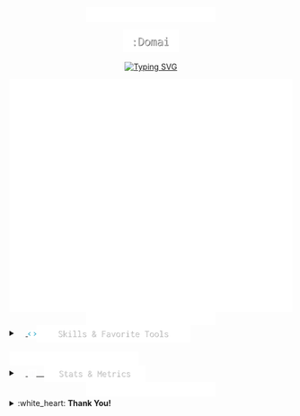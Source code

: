 <div style="text-align: center;">
<img src="./assets/animation/wave_top.svg" align="top">

<p align="center">
<a href="https://github.com/domai-tb"><img src="./assets/text/domai.svg" height=40px alt=":Domai" /></a>
</p>

<p align="center">
<a href="https://github.com/domai-tb"><img src="https://readme-typing-svg.demolab.com?font=Inconsolata&size=20&pause=1000&color=FFFFFF&center=true&vCenter=true&width=600&lines=%F0%9F%97%A1+Penetration+Tester+by+Profession+;%F0%9F%9B%B8+Reasearcher+%26+Student+by+Curiosity;%F0%9F%95%8A+I+Use+Arch+Linux+btw+%CA%95%E1%B5%94%E1%B4%A5%E1%B5%94%CA%94;%F0%9F%AA%84+Full+Stack+Developer+by+Team;%F0%9F%96%A5+Running+a+Home+Lab+by+Experimenting" alt="Typing SVG" /></a>
</p>

<img src="./assets/metrics/lowlighter/header.svg" align="center">

<img src="./assets/animation/seperator.svg" align="center">

</div>


<!-- &emsp;&emsp;<img src="./assets/animation/about_me.gif" width=40px style="vertical-align:middle;">&emsp;&emsp;
<img src="./assets/text/about_me.svg" height=50px style="vertical-align:middle;"> -->

<details close> 
  <summary>&emsp;<a href="#space_invader-programming-and-markup-languages">
    <img src="./assets/animation/skills.webp" width=15px style="vertical-align:middle;"><img src="./assets/text/skills_tools.svg" height=30px style="vertical-align:middle;"></a>
  </summary>

  ### :space_invader: **Programming and Markup Languages**

  <p>
      <a href="https://github.com/search?q=user%3Adomai-tb+language%3Aassembly"><img alt="MIPS Assembly" src="https://custom-icon-badges.demolab.com/badge/Assembly-525252.svg?logo=asm-hex&&style=for-the-badge&logoColor=white"></a>
      <a href="https://github.com/search?q=user%3Adomai-tb+language%3Abash"><img alt="Bash" src="https://img.shields.io/badge/Bash-121011.svg?logo=gnu-bash&&style=for-the-badge&logoColor=white"></a>
      <a href="https://github.com/search?q=user%3Adomai-tb+language%3Ac"><img alt="C" src="https://custom-icon-badges.demolab.com/badge/C-03599C.svg?logo=c-in-hexagon&&style=for-the-badge&logoColor=white"></a>
      <a href="https://github.com/search?q=user%3Adomai-tb+language%3Acpp"><img alt="C++" src="https://custom-icon-badges.demolab.com/badge/C++-9C033A.svg?logo=cpp2&&style=for-the-badge&logoColor=white"></a>
      <a href="https://github.com/search?q=user%3Adomai-tb+language%3Acss"><img alt="CSS" src="https://img.shields.io/badge/CSS-1572B6.svg?logo=css3&&style=for-the-badge&logoColor=white"></a>
      <a href="https://github.com/search?q=user%3Adomai-tb+language%3Ahtml"><img alt="HTML" src="https://img.shields.io/badge/HTML-E34F26.svg?logo=html5&&style=for-the-badge&logoColor=white"></a>
      <a href="https://github.com/search?q=user%3Adomai-tb+language%3Ajava"><img alt="Java" src="https://custom-icon-badges.demolab.com/badge/Java-007396.svg?logo=java&&style=for-the-badge&logoColor=white"></a>
      <a href="https://github.com/search?q=user%3Adomai-tb+language%3Ajavascript"><img alt="JavaScript" src="https://img.shields.io/badge/JavaScript-F7DF1E.svg?logo=javascript&&style=for-the-badge&logoColor=black"></a>
      <a href="https://github.com/search?q=user%3Adomai-tb+language%3Atex"><img alt="LaTeX" src="https://img.shields.io/badge/LaTeX-008080.svg?logo=LaTeX&&style=for-the-badge&logoColor=white"></a>
      <a href="https://github.com/search?q=user%3Adomai-tb+language%3Amarkdown"><img alt="Markdown" src="https://img.shields.io/badge/Markdown-000000.svg?logo=markdown&&style=for-the-badge&logoColor=white"></a>
      <a href="https://github.com/search?q=user%3Adomai-tb+language%3Ajavascript"><img alt="Node.js" src="https://img.shields.io/badge/Node.js-43853D.svg?logo=node.js&&style=for-the-badge&logoColor=white"></a>
      <a href="https://github.com/search?q=user%3Adomai-tb+language%3Aphp"><img alt="PHP" src="https://img.shields.io/badge/PHP-777BB4.svg?logo=php&&style=for-the-badge&logoColor=white"></a>
      <a href="https://github.com/search?q=user%3Adomai-tb+language%3Apython"><img alt="Python" src="https://img.shields.io/badge/Python-14354C.svg?logo=python&&style=for-the-badge&logoColor=white"></a>
      <a href="https://github.com/search?q=user%3Adomai-tb+language%3Ar"><img alt="R" src="https://img.shields.io/badge/R-276DC3.svg?logo=r&&style=for-the-badge&logoColor=white"></a>
      <a href="https://github.com/search?q=user%3Adomai-tb+language%3Asql"><img alt="SQL" src="https://custom-icon-badges.demolab.com/badge/SQL-025E8C.svg?logo=database&&style=for-the-badge&logoColor=white"></a>
      <a href="https://github.com/search?q=user%3Adomai-tb+language%3Asvg"><img alt="SVG+XML" src="https://img.shields.io/badge/SVG%2BXML-e0982c.svg?logo=svg&&style=for-the-badge&logoColor=white"></a>
      <a href="https://github.com/search?q=user%3Adomai-tb+language%3AtypeScript"><img alt="TypeScript" src="https://img.shields.io/badge/TypeScript-007ACC.svg?logo=typescript&style=for-the-badge&logoColor=white"></a>
      <a href="https://github.com/search?q=user%3Adomai-tb+language%3Arust"><img alt="Rust" src="https://img.shields.io/badge/rust-%23000000.svg?logo=rust&style=for-the-badge&logoColor=white"></a>
      <a href="https://github.com/search?q=user%3Adomai-tb+language%3Adart"><img alt="Dart" src="https://img.shields.io/badge/dart-%230175C2.svg?style=for-the-badge&logo=dart&logoColor=white"></a>
      <a href="https://github.com/search?q=user%3Adomai-tb+language%3Ago"><img alt="Go" src="https://img.shields.io/badge/go-%2300ADD8.svg?style=for-the-badge&logo=go&logoColor=white"></a>
  </p>

  ### :hourglass_flowing_sand: **Machine Learning and Data Science**

  <p>
      <a href="#"><img alt="TensorFlow" src="https://img.shields.io/badge/TensorFlow-FF6F00.svg?logo=TensorFlow&&style=for-the-badge&logoColor=white"></a>
      <a href="#"><img alt="Keras" src="https://img.shields.io/badge/Keras-%23D00000.svg?style=for-the-badge&logo=Keras&logoColor=white"></a>
      <a href="#"><img alt="PyTorch" src="https://img.shields.io/badge/PyTorch-%23EE4C2C.svg?style=for-the-badge&logo=PyTorch&logoColor=white"></a>
      <a href="#"><img alt="NumPy" src="https://img.shields.io/badge/Numpy-013243.svg?logo=numpy&&style=for-the-badge&logoColor=white"></a>
      <a href="#"><img alt="Pandas" src="https://img.shields.io/badge/Pandas-150458.svg?logo=pandas&&style=for-the-badge&logoColor=white"></a>
      <a href="#"><img alt="Scikit Learn" src="https://img.shields.io/badge/scikit--learn-%23F7931E.svg?style=for-the-badge&logo=scikit-learn&logoColor=white"></a>
  </p>

  ### :books: **Frameworks and Libraries**

  <p>
      <a href="#"><img alt="Flutter" src="https://img.shields.io/badge/Flutter-%2302569B.svg?style=for-the-badge&logo=Flutter&logoColor=white"></a>
      <a href="#"><img alt="Electron" src="https://img.shields.io/badge/Electron-20232e.svg?logo=electron&&style=for-the-badge&logoColor=white"></a>
      <a href="#"><img alt="Flask" src="https://img.shields.io/badge/Flask-000000.svg?logo=flask&&style=for-the-badge&logoColor=white"></a>
      <a href="#"><img alt="Django" src="https://img.shields.io/badge/django-%23092E20.svg?style=for-the-badge&logo=django&logoColor=white"></a>
      <a href="#"><img alt="NodeJS" src="https://img.shields.io/badge/node.js-6DA55F?style=for-the-badge&logo=node.js&logoColor=white"></a>
      <a href="#"><img alt="GitHub Actions" src="https://img.shields.io/badge/GitHub%20Actions-2671E5.svg?logo=github%20actions&&style=for-the-badge&logoColor=white"></a>
      <a href="#"><img alt="Material Design" src="https://img.shields.io/badge/Material%20Design-0081CB.svg?logo=material-design&&style=for-the-badge&logoColor=white"></a>
      <a href="#"><img alt="React" src="https://img.shields.io/badge/React-20232a.svg?logo=react&&style=for-the-badge&logoColor=%2361DAFB"></a>
  </p>

  ### :wrench: **Software and Tools**

  <p>
      <a href="#"><img alt="Visual Studio Code" src="https://img.shields.io/badge/Visual%20Studio%20Code-0078d7.svg?logo=visual-studio-code&&style=for-the-badge&logoColor=white"></a>
      <a href="#"><img alt="Bitwarden" src="https://img.shields.io/badge/-Bitwarden-175DDC?logo=bitwarden&&style=for-the-badge&logoColor=white"></a>
      <a href="#"><img alt="Brave" src="https://img.shields.io/badge/-Brave-FB542B?logo=brave&&style=for-the-badge&logoColor=white"></a>
      <a href="#"><img alt="Dark Reader" src="https://img.shields.io/badge/-Dark%20Reader-141E24?logo=dark-reader&&style=for-the-badge&logoColor=white"></a>
      <a href="#"><img alt="Git" src="https://img.shields.io/badge/Git-F05033.svg?logo=git&&style=for-the-badge&logoColor=white"></a>
      <a href="#"><img alt="Postman" src="https://img.shields.io/badge/Postman-FF6C37?logo=postman&&style=for-the-badge&logoColor=white"></a>
      <a href="#"><img alt="Stack Overflow" src="https://img.shields.io/badge/-Stack%20Overflow-FE7A16?logo=stack-overflow&&style=for-the-badge&logoColor=white"></a>
      <a href="#"><img alt="Docker" src="https://img.shields.io/badge/docker-%230db7ed.svg?style=for-the-badge&logo=docker&logoColor=white"></a>
      <a href="#"><img alt="Ansible" src="https://img.shields.io/badge/ansible-%231A1918.svg?style=for-the-badge&logo=ansible&logoColor=white"></a>
      <a href="#"><img alt="Wireguard" src="https://img.shields.io/badge/wireguard-%2388171A.svg?style=for-the-badge&logo=wireguard&logoColor=white"></a>
      <a href="#"><img alt="NginX" src="https://img.shields.io/badge/nginx-%23009639.svg?style=for-the-badge&logo=nginx&logoColor=white"></a>
      <a href="#"><img alt="Wordpress" src="https://img.shields.io/badge/Wordpress-21759B?logo=wordpress&&style=for-the-badge&logoColor=white"></a>
      <a href="#"><img alt="AppWrite" src="https://img.shields.io/badge/-AppWrite-ff0000?logo=appwrite&&style=for-the-badge&logoColor=white"></a>
      <a href="#"><img alt="Nextcloud" src="https://img.shields.io/badge/Next%20Cloud-0B94DE?style=for-the-badge&logo=nextcloud&logoColor=white"></a>
  </p>

  ### :computer: **Operation Systems**

  <p>
      <a href="#"><img alt="Arch Linux" src="https://img.shields.io/badge/Arch%20Linux-1793D1.svg?logo=arch-linux&&style=for-the-badge&logoColor=white"></a>
      <a href="#"><img alt="Manjaro Linux" src="https://img.shields.io/badge/Manjaro-35BF5C?style=for-the-badge&logo=Manjaro&logoColor=white"></a>
      <a href="#"><img alt="Kali Linux" src="https://img.shields.io/badge/Kali-268BEE?style=for-the-badge&logo=kalilinux&logoColor=white"></a>
      <a href="#"><img alt="Ubuntu" src="https://img.shields.io/badge/Ubuntu-E95420?style=for-the-badge&logo=ubuntu&logoColor=white"></a>
      <a href="#"><img alt="Proxmox" src="https://img.shields.io/badge/-Proxmox-orange?style=for-the-badge&logo=proxmox&logoColor=white"></a>
      <a href="#"><img alt="Proxmox" src="https://img.shields.io/badge/Android-3DDC84?style=for-the-badge&logo=android&logoColor=white"></a>
  </p>
</details>

<br>
<img src="./assets/animation/seperator.svg" align="center">

<details> 
  <summary>&emsp;<a href="#">
    <img src="./assets/animation/stats.webp" width=15px style="vertical-align:middle;">&emsp;<img src="./assets/text/stats_metrics.svg" height=30px style="vertical-align:middle;"></a>
  </summary>

  ###

  <img src="./assets/metrics/lowlighter/statistics.svg"  align="center">
  <div style="display:inline-block">
    <img src="./assets/metrics/profile-summary-cards/github_dark/1-repos-per-language.svg"SS align="center">
    <img src="./assets/metrics/profile-summary-cards/github_dark/2-most-commit-language.svg"  align="center">
  </div>

</details>

<div style="text-align: center;"><img src="./assets/animation/wave_bottom.svg" align="bottom"></div>

<div style="display:flex;justify-content: space-between;">
<details align="left" close>
<summary>:white_heart: <b>Thank You!</b></summary>
  
<br>

<img src="https://github.com/Trilokia.png?size=32" style="border-radius:50%;vertical-align:middle;">&emsp;[Abhinandan Trilokia](https://github.com/Trilokia): Inspiration for the animated waves

<img src="https://github.com/0xabdulkhalid.png?size=32" style="border-radius:50%;vertical-align:middle;">&emsp;[Abdul Khalid](https://github.com/0xabdulkhalid): Inspiration for the section .gif

<img src="https://github.com/DenverCoder1.png?size=32" style="border-radius:50%;vertical-align:middle;">&emsp;[Jonah Lawrence](https://github.com/DenverCoder1): Readme typing svg
  
<img src="https://github.com/Ileriayo.png?size=32" style="border-radius:50%;vertical-align:middle;">&emsp;[Ileriayo Adebiyi](https://github.com/Ileriayo): Markdown bage collection

<img src="https://github.com/lowlighter.png?size=32" style="border-radius:50%;vertical-align:middle;">&emsp;[Simon Lecoq](https://github.com/lowlighter): Awesome metrics generator

</details>

</div>
